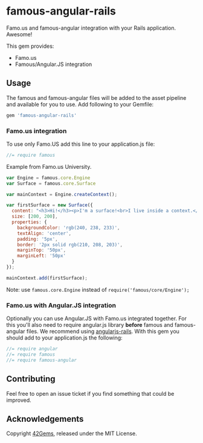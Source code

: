 # famous-angular-rails

Famo.us and famous-angular integration with your Rails application. Awesome!

This gem provides:

  * Famo.us
  * Famous/Angular.JS integration

## Usage

The famous and famous-angular files will be added to the asset pipeline and available for you to use.
Add following to your Gemfile:

```ruby
gem 'famous-angular-rails'
```

### Famo.us integration

To use only Famo.US add this line to your application.js file:

```js
//= require famous
```

Example from Famo.us University.

```js
var Engine = famous.core.Engine
var Surface = famous.core.Surface

var mainContext = Engine.createContext();

var firstSurface = new Surface({
  content: "<h3>Hi!</h3><p>I'm a surface!<br>I live inside a context.</p><p>You can add <b>HTML</b> content to me and style me with <b>CSS!</b></p>",
  size: [200, 200],
  properties: {
    backgroundColor: 'rgb(240, 238, 233)',
    textAlign: 'center',
    padding: '5px',
    border: '2px solid rgb(210, 208, 203)',
    marginTop: '50px',
    marginLeft: '50px'
  }
});

mainContext.add(firstSurface);
```

Note: use `famous.core.Engine` instead of `require('famous/core/Engine');`


### Famo.us with Angular.JS integration

Optionally you can use Angular.JS with Famo.us integrated together.
For this you'll also need to require angular.js library **before** famous and famous-angular files.
We recommend using [angularjs-rails](https://github.com/hiravgandhi/angularjs-rails).
With this gem you should add to your application.js the following:

```js
//= require angular
//= require famous
//= require famous-angular
```

## Contributing

Feel free to open an issue ticket if you find something that could be improved.

## Acknowledgements

Copyright [42Gems](http://42gems.co), released under the MIT License.
